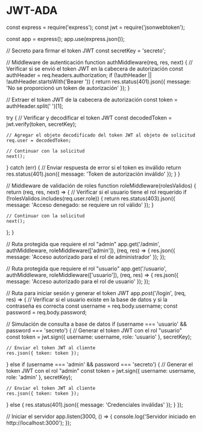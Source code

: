 # JWT-ADA

const express = require('express');
const jwt = require('jsonwebtoken');

const app = express();
app.use(express.json());

// Secreto para firmar el token JWT
const secretKey = 'secreto';

// Middleware de autenticación
function authMiddleware(req, res, next) {
  // Verificar si se envió el token JWT en la cabecera de autorización
  const authHeader = req.headers.authorization;
  if (!authHeader || !authHeader.startsWith('Bearer ')) {
    return res.status(401).json({ message: 'No se proporcionó un token de autorización' });
  }

  // Extraer el token JWT de la cabecera de autorización
  const token = authHeader.split(' ')[1];

  try {
    // Verificar y decodificar el token JWT
    const decodedToken = jwt.verify(token, secretKey);

    // Agregar el objeto decodificado del token JWT al objeto de solicitud
    req.user = decodedToken;

    // Continuar con la solicitud
    next();
  } catch (err) {
    // Enviar respuesta de error si el token es inválido
    return res.status(401).json({ message: 'Token de autorización inválido' });
  }
}

// Middleware de validación de roles
function roleMiddleware(rolesValidos) {
  return (req, res, next) => {
    // Verificar si el usuario tiene el rol requerido
    if (!rolesValidos.includes(req.user.role)) {
      return res.status(403).json({ message: 'Acceso denegado: se requiere un rol válido' });
    }

    // Continuar con la solicitud
    next();
  };
}

// Ruta protegida que requiere el rol "admin"
app.get('/admin', authMiddleware, roleMiddleware(['admin']), (req, res) => {
  res.json({ message: 'Acceso autorizado para el rol de administrador' });
});

// Ruta protegida que requiere el rol "usuario"
app.get('/usuario', authMiddleware, roleMiddleware(['usuario']), (req, res) => {
  res.json({ message: 'Acceso autorizado para el rol de usuario' });
});

// Ruta para iniciar sesión y generar el token JWT
app.post('/login', (req, res) => {
  // Verificar si el usuario existe en la base de datos y si la contraseña es correcta
  const username = req.body.username;
  const password = req.body.password;

  // Simulación de consulta a base de datos
  if (username === 'usuario' && password === 'secreto') {
    // Generar el token JWT con el rol "usuario"
    const token = jwt.sign({ username: username, role: 'usuario' }, secretKey);

    // Enviar el token JWT al cliente
    res.json({ token: token });
  } else if (username === 'admin' && password === 'secreto') {
    // Generar el token JWT con el rol "admin"
    const token = jwt.sign({ username: username, role: 'admin' }, secretKey);

    // Enviar el token JWT al cliente
    res.json({ token: token });
  } else {
    res.status(401).json({ message: 'Credenciales inválidas' });
  }
});

// Iniciar el servidor
app.listen(3000, () => {
  console.log('Servidor iniciado en http://localhost:3000');
});
